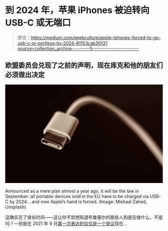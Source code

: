 # 到 2024 年，苹果 iPhones 被迫转向 USB-C 或无端口

> 原文：<https://medium.com/geekculture/apple-iphones-forced-to-go-usb-c-or-portless-by-2024-81153cab3013?source=collection_archive---------5----------------------->

## 欧盟委员会兑现了之前的声明，现在库克和他的朋友们必须做出决定

![](img/97e58121f3ade6327c215e7990dc9aec.png)

Announced as a mere plan almost a year ago, it will be the law in September: all portable devices sold in the EU have to be charged via USB-C by 2024… and now Apple’s hand is forced. (Image: Mishaal Zahed, Unsplash)

这确实花了很长时间——这让你不禁想知道布鲁塞尔的那些人到底在做什么，不是吗？—但是在 2021 年 9 月[第一次表达的仅仅是一个提议](https://debugger.medium.com/european-commission-all-portable-devices-to-use-usb-c-4779582da217)现在…